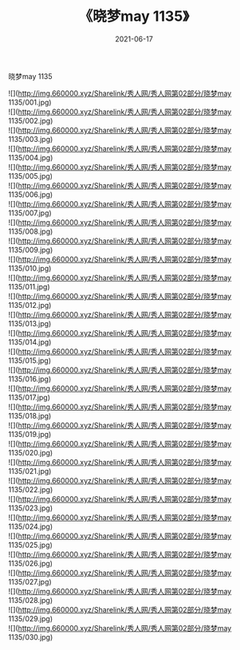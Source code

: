 ﻿---
layout: post
title:  《晓梦may 1135》
date:   2021-06-17
img: http://img.660000.xyz/Sharelink/秀人网/秀人网第02部分/晓梦may 1135/000.jpg
categories: [美女, 清纯, 唯美]
---

晓梦may 1135

  ![](http://img.660000.xyz/Sharelink/秀人网/秀人网第02部分/晓梦may 1135/001.jpg) <br> ![](http://img.660000.xyz/Sharelink/秀人网/秀人网第02部分/晓梦may 1135/002.jpg) <br> ![](http://img.660000.xyz/Sharelink/秀人网/秀人网第02部分/晓梦may 1135/003.jpg) <br> ![](http://img.660000.xyz/Sharelink/秀人网/秀人网第02部分/晓梦may 1135/004.jpg) <br> ![](http://img.660000.xyz/Sharelink/秀人网/秀人网第02部分/晓梦may 1135/005.jpg) <br> ![](http://img.660000.xyz/Sharelink/秀人网/秀人网第02部分/晓梦may 1135/006.jpg) <br> ![](http://img.660000.xyz/Sharelink/秀人网/秀人网第02部分/晓梦may 1135/007.jpg) <br> ![](http://img.660000.xyz/Sharelink/秀人网/秀人网第02部分/晓梦may 1135/008.jpg) <br> ![](http://img.660000.xyz/Sharelink/秀人网/秀人网第02部分/晓梦may 1135/009.jpg) <br> ![](http://img.660000.xyz/Sharelink/秀人网/秀人网第02部分/晓梦may 1135/010.jpg) <br> ![](http://img.660000.xyz/Sharelink/秀人网/秀人网第02部分/晓梦may 1135/011.jpg) <br> ![](http://img.660000.xyz/Sharelink/秀人网/秀人网第02部分/晓梦may 1135/012.jpg) <br> ![](http://img.660000.xyz/Sharelink/秀人网/秀人网第02部分/晓梦may 1135/013.jpg) <br> ![](http://img.660000.xyz/Sharelink/秀人网/秀人网第02部分/晓梦may 1135/014.jpg) <br> ![](http://img.660000.xyz/Sharelink/秀人网/秀人网第02部分/晓梦may 1135/015.jpg) <br> ![](http://img.660000.xyz/Sharelink/秀人网/秀人网第02部分/晓梦may 1135/016.jpg) <br> ![](http://img.660000.xyz/Sharelink/秀人网/秀人网第02部分/晓梦may 1135/017.jpg) <br> ![](http://img.660000.xyz/Sharelink/秀人网/秀人网第02部分/晓梦may 1135/018.jpg) <br> ![](http://img.660000.xyz/Sharelink/秀人网/秀人网第02部分/晓梦may 1135/019.jpg) <br> ![](http://img.660000.xyz/Sharelink/秀人网/秀人网第02部分/晓梦may 1135/020.jpg) <br> ![](http://img.660000.xyz/Sharelink/秀人网/秀人网第02部分/晓梦may 1135/021.jpg) <br> ![](http://img.660000.xyz/Sharelink/秀人网/秀人网第02部分/晓梦may 1135/022.jpg) <br> ![](http://img.660000.xyz/Sharelink/秀人网/秀人网第02部分/晓梦may 1135/023.jpg) <br> ![](http://img.660000.xyz/Sharelink/秀人网/秀人网第02部分/晓梦may 1135/024.jpg) <br> ![](http://img.660000.xyz/Sharelink/秀人网/秀人网第02部分/晓梦may 1135/025.jpg) <br> ![](http://img.660000.xyz/Sharelink/秀人网/秀人网第02部分/晓梦may 1135/026.jpg) <br> ![](http://img.660000.xyz/Sharelink/秀人网/秀人网第02部分/晓梦may 1135/027.jpg) <br> ![](http://img.660000.xyz/Sharelink/秀人网/秀人网第02部分/晓梦may 1135/028.jpg) <br> ![](http://img.660000.xyz/Sharelink/秀人网/秀人网第02部分/晓梦may 1135/029.jpg) <br> ![](http://img.660000.xyz/Sharelink/秀人网/秀人网第02部分/晓梦may 1135/030.jpg) <br>